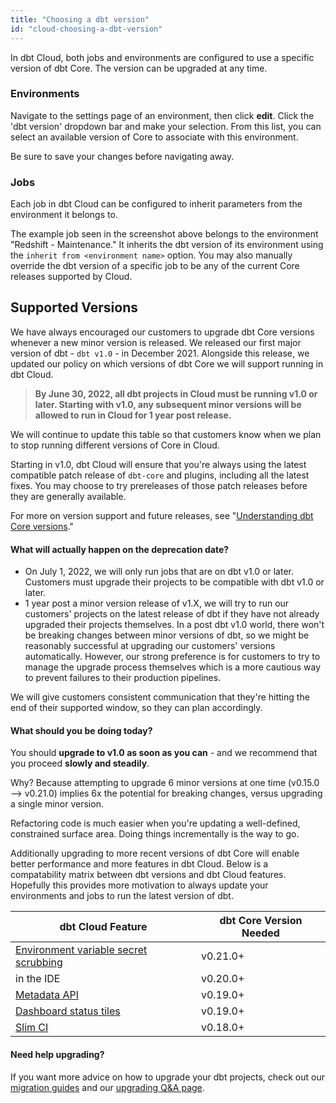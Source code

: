 ```yaml
---
title: "Choosing a dbt version"
id: "cloud-choosing-a-dbt-version"
---
```


In dbt Cloud, both jobs and environments are configured to use a specific version of dbt Core. The version can be upgraded at any time.

### Environments

Navigate to the settings page of an environment, then click **edit**. Click the 'dbt version' dropdown bar and make your selection. From this list, you can select an available version of Core to associate with this environment.

<Lightbox src="/img/dbt-cloud-environment-parameters.png" title="settings of a dbt Cloud Environment"/>

Be sure to save your changes before navigating away.

### Jobs

Each job in dbt Cloud can be configured to inherit parameters from the environment it belongs to.

<Lightbox src="/img/dbt-cloud-job-parameters.png" title="settings of a dbt Cloud Job"/>

The example job seen in the screenshot above belongs to the environment "Redshift - Maintenance." It inherits the dbt version of its environment using the `inherit from <environment name>` option. You may also manually override the dbt version of a specific job to be any of the current Core releases supported by Cloud.

## Supported Versions

We have always encouraged our customers to upgrade dbt Core versions whenever a new minor version is released. We released our first major version of dbt - `dbt v1.0` - in December 2021. Alongside this release, we updated our policy on which versions of dbt Core we will support running in dbt Cloud.

 > **By June 30, 2022, all dbt projects in Cloud must be running v1.0 or later. Starting with v1.0, any subsequent minor versions will be allowed to run in Cloud for 1 year post release.**

We will continue to update this table so that customers know when we plan to stop running different versions of Core in Cloud.

<Snippet src="core-versions-table" />

Starting in v1.0, dbt Cloud will ensure that you're always using the latest compatible patch release of `dbt-core` and plugins, including all the latest fixes. You may choose to try prereleases of those patch releases before they are generally available.

<!--- TODO: Include language to reflect:
  - notifying users when new minor versions are available
  - notifying users when using a minor version that is nearing the end of its critical support period
  - auto-upgrading users to the subsequent minor version when critical support ends
--->

For more on version support and future releases, see "[Understanding dbt Core versions](core-versions)."

#### What will actually happen on the deprecation date?

- On July 1, 2022, we will only run jobs that are on dbt v1.0 or later. Customers must upgrade their projects to be compatible with dbt v1.0 or later.
- 1 year post a minor version release of v1.X, we will try to run our customers' projects on the latest release of dbt if they have not already upgraded their projects themselves. In a post dbt v1.0 world, there won't be breaking changes between minor versions of dbt, so we might be reasonably successful at upgrading our customers' versions automatically. However, our strong preference is for customers to try to manage the upgrade process themselves which is a more cautious way to prevent failures to their production pipelines. 

We will give customers consistent communication that they're hitting the end of their supported window, so they can plan accordingly. 

#### What should you be doing today?

You should **upgrade to v1.0 as soon as you can** - and we recommend that you proceed **slowly and steadily**.

Why? Because attempting to upgrade 6 minor versions at one time (v0.15.0 —> v0.21.0) implies 6x the potential for breaking changes, versus upgrading a single minor version. 

Refactoring code is much easier when you're updating a well-defined, constrained surface area. Doing things incrementally is the way to go.

Additionally upgrading to more recent versions of dbt Core will enable better performance and more features in dbt Cloud. Below is a compatability matrix between dbt versions and dbt Cloud features. Hopefully this provides more motivation to always update your environments and jobs to run the latest version of dbt.



| dbt Cloud Feature | dbt Core Version Needed |
| ------------- | -------------- |
| [Environment variable secret scrubbing](/docs/dbt-cloud/using-dbt-cloud/cloud-environment-variables#handling-secrets)| v0.21.0+ |
| <Term id="dag" /> in the IDE | v0.20.0+|
| [Metadata API](/docs/dbt-cloud/dbt-cloud-api/metadata/metadata-overview.md) |v0.19.0+|
| [Dashboard status tiles](/docs/dbt-cloud/using-dbt-cloud/cloud-dashboard-status-tiles) | v0.19.0+ |
| [Slim CI](/docs/dbt-cloud/using-dbt-cloud/cloud-enabling-continuous-integration-with-github#slim-ci) | v0.18.0+ |

#### Need help upgrading?

If you want more advice on how to upgrade your dbt projects, check out our [migration guides](docs/guides/migration-guide/upgrading-to-0-21-0) and our [upgrading Q&A page](docs/dbt-cloud/cloud-configuring-dbt-cloud/cloud-upgrading-dbt-versions).
